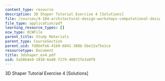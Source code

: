 ```yaml
---
content_type: resource
description: 3D Shaper Tutorial Exercise 4 [Solutions]
file: /courses/4-184-architectural-design-workshops-computational-design-for-housing-spring-2002/5a50b4e918386ed8f27940872fe3a9f9_3dshaper_ex4.pdf
file_type: application/pdf
learning_resource_types: []
ocw_type: OCWFile
parent_title: Study Materials
parent_type: CourseSection
parent_uid: fd8bdfe6-41b9-6841-388b-5be12a75e1ce
resourcetype: Document
title: 3dshaper_ex4.pdf
uid: 5a50b4e9-1838-6ed8-f279-40872fe3a9f9
---
```

3D Shaper Tutorial Exercise 4 [Solutions]

